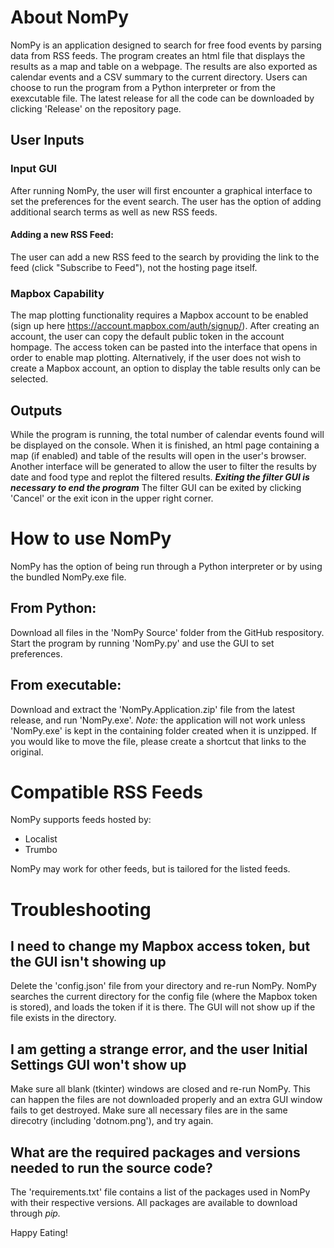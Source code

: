 # About NomPy
NomPy is an application designed to search for free food events by parsing data from RSS feeds. The program creates an html file that displays the results as a map and table on a webpage. The results are also exported as calendar events and a CSV summary to the current directory. Users can choose to run the program from a Python interpreter or from the exexcutable file. The latest release for all the code can be downloaded by clicking 'Release' on the repository page. 

## User Inputs
### Input GUI
After running NomPy, the user will first encounter a graphical interface to set the preferences for the event search. The user has the option of adding additional search terms as well as new RSS feeds. 
#### Adding a new RSS Feed:
The user can add a new RSS feed to the search by providing the link to the feed (click "Subscribe to Feed"), not the hosting page itself.

### Mapbox Capability
The map plotting functionality requires a Mapbox account to be enabled (sign up here https://account.mapbox.com/auth/signup/). After creating an account, the user can copy the default public token in the account hompage. The access token can be pasted into the interface that opens in order to enable map plotting. Alternatively, if the user does not wish to create a Mapbox account, an option to display the table results only can be selected.

## Outputs
While the program is running, the total number of calendar events found will be displayed on the console. When it is finished, an html page containing a map (if enabled) and table of the results will open in the user's browser. Another interface will be generated to allow the user to filter the results by date and food type and replot the filtered results. __***Exiting the filter GUI is necessary to end the program***__ The filter GUI can be exited by clicking 'Cancel' or the exit icon in the upper right corner.

# How to use NomPy
NomPy has the option of being run through a Python interpreter or by using the bundled NomPy.exe file.
## From Python:
Download all files in the 'NomPy Source' folder from the GitHub respository. Start the program by running 'NomPy.py' and use the GUI to set preferences.

## From executable:
Download and extract the 'NomPy.Application.zip' file from the latest release, and run 'NomPy.exe'. *Note:* the application will not work unless 'NomPy.exe' is kept in the containing folder created when it is unzipped. If you would like to move the file, please create a shortcut that links to the original.

# Compatible RSS Feeds
NomPy supports feeds hosted by:
* Localist
* Trumbo

NomPy may work for other feeds, but is tailored for the listed feeds. 

# Troubleshooting
## I need to change my Mapbox access token, but the GUI isn't showing up
Delete the 'config.json' file from your directory and re-run NomPy. NomPy searches the current directory for the config file (where the Mapbox token is stored), and loads the token if it is there. The GUI will not show up if the file exists in the directory.

## I am getting a strange error, and the user Initial Settings GUI won't show up
Make sure all blank (tkinter) windows are closed and re-run NomPy. This can happen the files are not downloaded properly and an extra GUI window fails to get destroyed. Make sure all necessary files are in the same direcotry (including 'dotnom.png'), and try again.

## What are the required packages and versions needed to run the source code?
The 'requirements.txt' file contains a list of the packages used in NomPy with their respective versions. All packages are available to download through *pip.*

Happy Eating!
